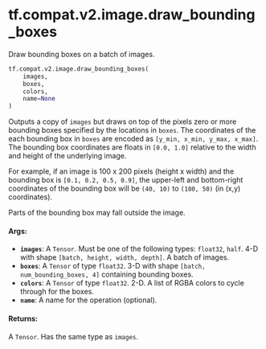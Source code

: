 <div itemscope itemtype="http://developers.google.com/ReferenceObject">
<meta itemprop="name" content="tf.compat.v2.image.draw_bounding_boxes" />
<meta itemprop="path" content="Stable" />
</div>

# tf.compat.v2.image.draw_bounding_boxes

Draw bounding boxes on a batch of images.

``` python
tf.compat.v2.image.draw_bounding_boxes(
    images,
    boxes,
    colors,
    name=None
)
```

<!-- Placeholder for "Used in" -->

Outputs a copy of `images` but draws on top of the pixels zero or more
bounding boxes specified by the locations in `boxes`. The coordinates of the
each bounding box in `boxes` are encoded as `[y_min, x_min, y_max, x_max]`.
The bounding box coordinates are floats in `[0.0, 1.0]` relative to the width
and height of the underlying image.

For example, if an image is 100 x 200 pixels (height x width) and the bounding
box is `[0.1, 0.2, 0.5, 0.9]`, the upper-left and bottom-right coordinates of
the bounding box will be `(40, 10)` to `(180, 50)` (in (x,y) coordinates).

Parts of the bounding box may fall outside the image.

#### Args:


* <b>`images`</b>: A `Tensor`. Must be one of the following types: `float32`, `half`.
  4-D with shape `[batch, height, width, depth]`. A batch of images.
* <b>`boxes`</b>: A `Tensor` of type `float32`. 3-D with shape `[batch,
  num_bounding_boxes, 4]` containing bounding boxes.
* <b>`colors`</b>: A `Tensor` of type `float32`. 2-D. A list of RGBA colors to cycle
  through for the boxes.
* <b>`name`</b>: A name for the operation (optional).


#### Returns:

A `Tensor`. Has the same type as `images`.
